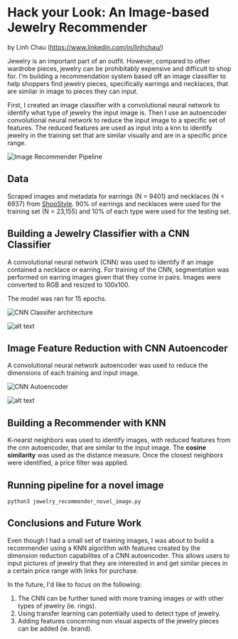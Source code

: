 # Hack your Look: An Image-based Jewelry Recommender

by Linh Chau (https://www.linkedin.com/in/linhchau/)


Jewelry is an important part of an outfit. However, compared to other wardrobe pieces, jewelry can be prohibitably expensive and difficult to shop for. I'm building a recommendation system based off an image classifier to help shoppers find jewelry pieces, specifically earrings and necklaces, that are similar in image to pieces they can input.

First, I created an image classifier with a convolutional neural network to identify what type of jewelry the input image is. Then I use an autoencoder convolutional neural network to reduce the input image to a specific set of features. The reduced features are used as input into a knn to identify jewelry in the training set that are similar visually and are in a specific price range. 

![Image Recommender Pipeline](https://github.com/pugzillo/jewelery_recommender/blob/master/images/Jewelry_pipeline.jpg "Image Recommender Pipeline")


## Data
Scraped images and metadata for earrings (N = 9401) and necklaces (N = 6937) from [ShopStyle](https://www.shopstyle.com/ "Shop Style"). 90% of earrings and necklaces were used for the training set (N = 23,155) and 10% of each type were used for the testing set. 

## Building a Jewelry Classifier with a CNN Classifier
A convolutional neural network (CNN) was used to identify if an image contained a necklace or earring. For training of the CNN, segmentation was performed on earring images given that they come in pairs. Images were converted to RGB and resized to 100x100.

The model was ran for 15 epochs.

![CNN Classifer architecture](https://github.com/pugzillo/jewelery_recommender/blob/master/images/jewelry_cnn_classifier_final.png "Architecture CNN Classifier")

![alt text](https://github.com/pugzillo/jewelery_recommender/blob/master/images/CNN_classifier_model_loss_graph.png "Log Loss for CNN Classifier")


## Image Feature Reduction with CNN Autoencoder
A convolutional neural network autoencoder was used to reduce the dimensions of each training and input image. 

![CNN Autoencoder](https://github.com/pugzillo/jewelery_recommender/blob/master/images/cnn_autencoder_model_final.png "Architecture CNN Autoencoder")

![alt text](https://github.com/pugzillo/jewelery_recommender/blob/master/images/CNN_autoencoder_model_loss.png "Log Loss for CNN Autoencoder")


## Building a Recommender with KNN

K-nearst neighbors was used to identify images, with reduced features from the cnn autoencoder, that are similar to the input image. The **cosine similarity** was used as the distance measure. Once the closest neighbors were identified, a price filter was applied. 

## Running pipeline for a novel image
`python3 jewelry_recommender_novel_image.py`

## Conclusions and Future Work
Even though I had a small set of training images, I was about to build a recommender using a KNN algorithm with features created by the dimension reduction capabilites of a CNN autoencoder. This allows users to input pictures of jewelry that they are interested in and get similar pieces in a certain price range with links for purchase. 

In the future, I'd like to focus on the following:
1. The CNN can be further tuned with more training images or with other types of jewelry (ie. rings).
2. Using transfer learning can potentially used to detect type of jewelry.
3. Adding features concerning non visual aspects of the jewelry pieces can be added (ie. brand).


